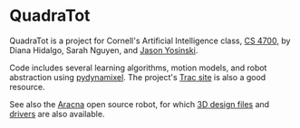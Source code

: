QuadraTot
===============

QuadraTot is a project for Cornell's Artificial Intelligence class,
[CS 4700](http://www.cs.cornell.edu/courses/cs4700/2010fa/), by
Diana Hidalgo, Sarah Nguyen, and [Jason
Yosinski](http://yosinski.com/).

Code includes several learning algorithms, motion models, and robot
abstraction using
[pydynamixel](http://code.google.com/p/pydynamixel/).  The project's
[Trac site](http://quadratot.yosinski.com/) is also a good resource.

See also the [Aracna](http://creativemachines.cornell.edu/aracna) open source robot, for which [3D design files](https://github.com/yosinski/aracnaHardware) and [drivers](https://github.com/CreativeMachinesLab/aracna) are also available.
